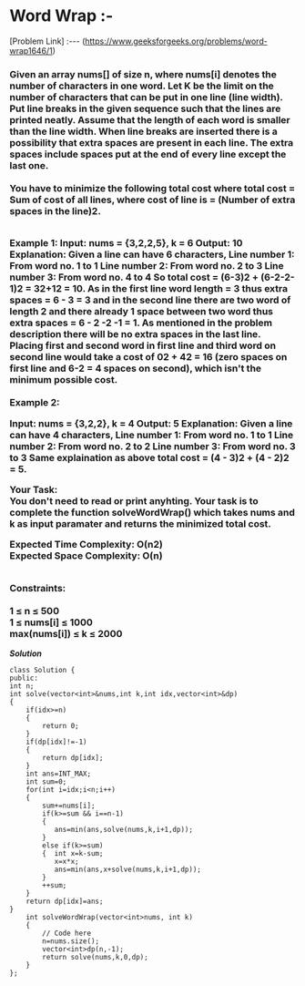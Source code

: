 # Word Wrap :-

[Problem Link] :--- (https://www.geeksforgeeks.org/problems/word-wrap1646/1)

<h3>
Given an array nums[] of size n, where nums[i] denotes the number of characters in one word. Let K be the limit on the number of characters that can be put in one line (line width). Put line breaks in the given sequence such that the lines are printed neatly.
Assume that the length of each word is smaller than the line width. When line breaks are inserted there is a possibility that extra spaces are present in each line. The extra spaces include spaces put at the end of every line except the last one. 
<br><br>
You have to minimize the following total cost where total cost = Sum of cost of all lines, where cost of line is = (Number of extra spaces in the line)2.<br><br>

Example 1:
Input: nums = {3,2,2,5}, k = 6
Output: 10
Explanation: Given a line can have 6
characters,
Line number 1: From word no. 1 to 1
Line number 2: From word no. 2 to 3
Line number 3: From word no. 4 to 4
So total cost = (6-3)2 + (6-2-2-1)2 = 32+12 = 10.
As in the first line word length = 3 thus
extra spaces = 6 - 3 = 3 and in the second line
there are two word of length 2 and there already
1 space between two word thus extra spaces
= 6 - 2 -2 -1 = 1. As mentioned in the problem
description there will be no extra spaces in
the last line. Placing first and second word
in first line and third word on second line
would take a cost of 02 + 42 = 16 (zero spaces
on first line and 6-2 = 4 spaces on second),
which isn't the minimum possible cost.<br><br>
Example 2:

Input: nums = {3,2,2}, k = 4
Output: 5
Explanation: Given a line can have 4 
characters,
Line number 1: From word no. 1 to 1
Line number 2: From word no. 2 to 2
Line number 3: From word no. 3 to 3
Same explaination as above total cost
= (4 - 3)2 + (4 - 2)2 = 5.<br>
 
Your Task:<br>
You don't need to read or print anyhting. Your task is to complete the function solveWordWrap() which takes nums and k as input paramater and returns the minimized total cost.<br>
 
Expected Time Complexity: O(n2)<br>
Expected Space Complexity: O(n)<br><br>
 

Constraints:<br><br>
1 ≤ n ≤ 500<br>
1 ≤ nums[i] ≤ 1000<br>
max(nums[i]) ≤ k ≤ 2000<br>
  
</h3>

***Solution***

```
class Solution {
public:
int n;
int solve(vector<int>&nums,int k,int idx,vector<int>&dp)
{
    if(idx>=n)
    {
        return 0;
    }
    if(dp[idx]!=-1)
    {
        return dp[idx];
    }
    int ans=INT_MAX;
    int sum=0;
    for(int i=idx;i<n;i++)
    {
        sum+=nums[i];
        if(k>=sum && i==n-1)
        {  
           ans=min(ans,solve(nums,k,i+1,dp)); 
        }
        else if(k>=sum)
        {  int x=k-sum;
           x=x*x;
           ans=min(ans,x+solve(nums,k,i+1,dp)); 
        }
        ++sum;
    }
    return dp[idx]=ans;
}
    int solveWordWrap(vector<int>nums, int k) 
    { 
        // Code here
        n=nums.size();
        vector<int>dp(n,-1);
        return solve(nums,k,0,dp);
    } 
};

```
